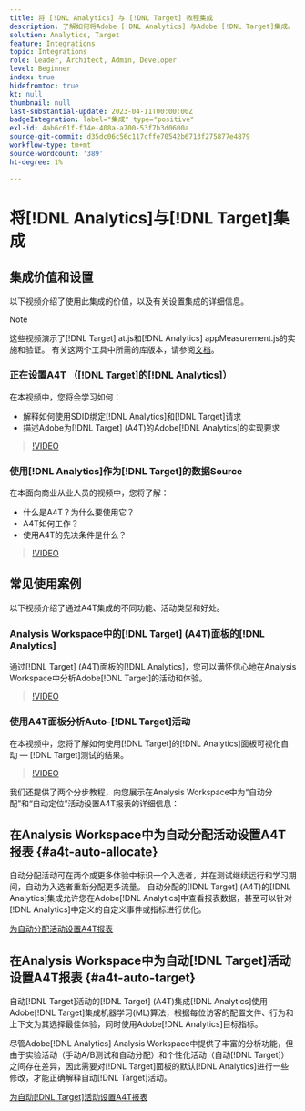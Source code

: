 ```yaml
---
title: 将 [!DNL Analytics] 与 [!DNL Target] 教程集成
description: 了解如何将Adobe [!DNL Analytics] 与Adobe [!DNL Target]集成。
solution: Analytics, Target
feature: Integrations
topic: Integrations
role: Leader, Architect, Admin, Developer
level: Beginner
index: true
hidefromtoc: true
kt: null
thumbnail: null
last-substantial-update: 2023-04-11T00:00:00Z
badgeIntegration: label="集成" type="positive"
exl-id: 4ab6c61f-f14e-408a-a700-53f7b3d0600a
source-git-commit: d35dc06c56c117cffe70542b6713f275877e4879
workflow-type: tm+mt
source-wordcount: '389'
ht-degree: 1%

---
```


# 将[!DNL Analytics]与[!DNL Target]集成


## 集成价值和设置

以下视频介绍了使用此集成的价值，以及有关设置集成的详细信息。

>[!NOTE]
>
>这些视频演示了[!DNL Target] at.js和[!DNL Analytics] appMeasurement.js的实施和验证。 有关这两个工具中所需的库版本，请参阅[文档](https://experienceleague.adobe.com/docs/target/using/integrate/a4t/a4timplementation.html?lang=zh-Hans)。

### 正在设置A4T （[!DNL Target]的[!DNL Analytics]）

在本视频中，您将会学习如何：

* 解释如何使用SDID绑定[!DNL Analytics]和[!DNL Target]请求
* 描述Adobe为[!DNL Target] (A4T)的Adobe[!DNL Analytics]的实现要求

>[!VIDEO](https://video.tv.adobe.com/v/35146/?quality=12&learn=on)

### 使用[!DNL Analytics]作为[!DNL Target]的数据Source

在本面向商业从业人员的视频中，您将了解：

* 什么是A4T？为什么要使用它？
* A4T如何工作？
* 使用A4T的先决条件是什么？

>[!VIDEO](https://video.tv.adobe.com/v/17384/?quality=12&learn=on)


## 常见使用案例

以下视频介绍了通过A4T集成的不同功能、活动类型和好处。

### Analysis Workspace中的[!DNL Target] (A4T)面板的[!DNL Analytics]

通过[!DNL Target] (A4T)面板的[!DNL Analytics]，您可以满怀信心地在Analysis Workspace中分析Adobe[!DNL Target]的活动和体验。

>[!VIDEO](https://video.tv.adobe.com/v/37247/?quality=12&learn=on)

### 使用A4T面板分析Auto-[!DNL Target]活动

在本视频中，您将了解如何使用[!DNL Target]的[!DNL Analytics]面板可视化自动 — [!DNL Target]测试的结果。

>[!VIDEO](https://video.tv.adobe.com/v/333270/?quality=12&learn=on)

我们还提供了两个分步教程，向您展示在Analysis Workspace中为“自动分配”和“自动定位”活动设置A4T报表的详细信息：

## 在Analysis Workspace中为自动分配活动设置A4T报表 {#a4t-auto-allocate}

自动分配活动可在两个或更多体验中标识一个入选者，并在测试继续运行和学习期间，自动为入选者重新分配更多流量。 自动分配的[!DNL Target] (A4T)的[!DNL Analytics]集成允许您在Adobe[!DNL Analytics]中查看报表数据，甚至可以针对[!DNL Analytics]中定义的自定义事件或指标进行优化。

<a href="https://experienceleague.adobe.com/docs/target-learn/tutorials/integrations/set-up-a4t-reports-in-analysis-workspace-for-auto-allocate-activities.html?lang=zh-Hans" class="spectrum-Button spectrum-Button--primary spectrum-Button--sizeM" target="_blank">
  <span class="spectrum-Button-label has-no-wrap has-text-weight-bold">为自动分配活动设置A4T报表</span>
</a>

## 在Analysis Workspace中为自动[!DNL Target]活动设置A4T报表 {#a4t-auto-target}

自动[!DNL Target]活动的[!DNL Target] (A4T)集成[!DNL Analytics]使用Adobe[!DNL Target]集成机器学习(ML)算法，根据每位访客的配置文件、行为和上下文为其选择最佳体验，同时使用Adobe[!DNL Analytics]目标指标。

尽管Adobe[!DNL Analytics] Analysis Workspace中提供了丰富的分析功能，但由于实验活动（手动A/B测试和自动分配）和个性化活动（自动[!DNL Target]）之间存在差异，因此需要对[!DNL Target]面板的默认[!DNL Analytics]进行一些修改，才能正确解释自动[!DNL Target]活动。

<a href="https://experienceleague.adobe.com/docs/target-learn/tutorials/integrations/set-up-a4t-reports-in-analysis-workspace-for-auto-target-activities.html?lang=zh-Hans" class="spectrum-Button spectrum-Button--primary spectrum-Button--sizeM" target="_blank">
  <span class="spectrum-Button-label has-no-wrap has-text-weight-bold">为自动[!DNL Target]活动设置A4T报表</span>
</a>
